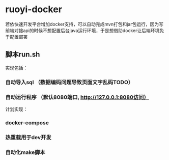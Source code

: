 # ruoyi-docker
若依快速开发平台增加docker支持，可以自动完成mvn打包和jar包运行，因为写前端对接api的时候不想配置后台java运行环境，于是想借助docker让后端环境免于配置部署

## 脚本run.sh
实现包括：
### 自动导入sql （数据编码问题导致页面文字乱码TODO）
### 自动运行程序 （默认8080端口, http://127.0.0.1:8080访问）
计划实现：
### docker-compose 
### 热重载用于dev开发
### 自动化make脚本
